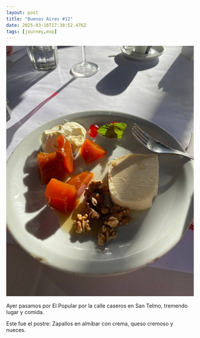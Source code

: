 ```yaml
---
layout: post
title: "Buenos Aires #12"
date: 2025-03-16T17:39:52.476Z
tags: [journey,exp]
---
```


![Buenos Aires #12](/assets/images/2025-03-16-image173952.png)

Ayer pasamos por El Popular por la calle caseros en San Telmo, tremendo lugar y comida.

Este fue el postre: Zapallos en almíbar con crema, queso cremoso y nueces.